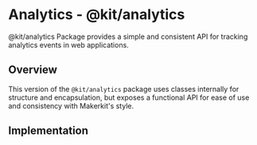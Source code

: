 # Analytics - @kit/analytics

@kit/analytics Package provides a simple and consistent API for tracking analytics events in web applications.

## Overview

This version of the `@kit/analytics` package uses classes internally for structure and encapsulation, but exposes a functional API for ease of use and consistency with Makerkit's style.

## Implementation

